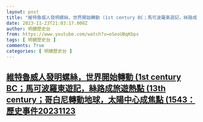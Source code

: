 ```yaml
---
layout: post
title: "維特魯威人發明螺絲，世界開始轉動 (1st century BC；馬可波羅東遊記，絲路成旅遊熱點 (13th century；哥白尼轉動地球，太陽中心成焦點 (1543：歷史事件20231123"
date: 2023-11-23T21:03:17.000Z
author: 明鏡歷史台
from: https://www.youtube.com/watch?v=oSeoUBqKbps
tags: [ 明鏡歷史台 ]
comments: True
categories: [ 明鏡歷史台 ]
---
```

<!--1700773397000-->
[維特魯威人發明螺絲，世界開始轉動 (1st century BC；馬可波羅東遊記，絲路成旅遊熱點 (13th century；哥白尼轉動地球，太陽中心成焦點 (1543：歷史事件20231123](https://www.youtube.com/watch?v=oSeoUBqKbps)
------

<div>

</div>
